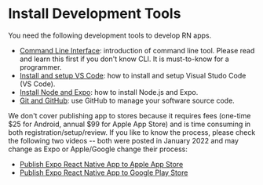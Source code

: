 # Install Development Tools

You need the following development tools to develop RN apps.

- [Command Line Interface](commandline.md): introduction of command line tool. Please read and learn this first if you don't know CLI. It is must-to-know for a programmer.
- [Install and setup VS Code](./vscode.md): how to install and setup Visual Studo Code (VS Code).
- [Install Node and Expo](node-and-expo.md): how to install Node.js and Expo.
- [Git and GitHub](git-and-github.md): use GitHub to manage your software source code.

We don't cover publishing app to stores because it requires fees (one-time $25 for Android, annual $99 for Apple App Store) and is time consuming in both registration/setup/review. If you like to know the process, please check the following two videos -- both were posted in January 2022 and may change as Expo or Apple/Google change their process:

- [Publish Expo React Native App to Apple App Store](https://youtu.be/LE4Mgkrf7Sk)
- [Publish Expo React Native App to Google Play Store](https://youtu.be/oBWBDaqNuws)
